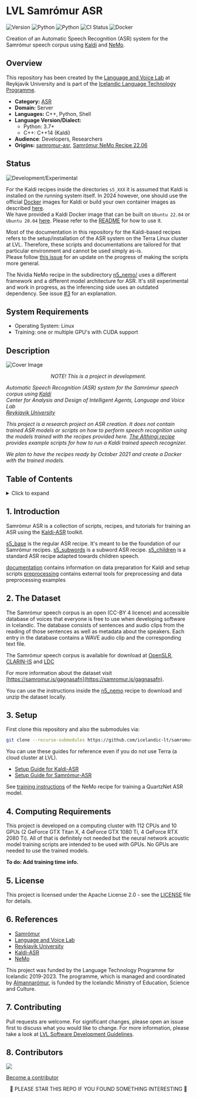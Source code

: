 <!-- omit in toc -->
# LVL Samrómur ASR

![Version](https://img.shields.io/badge/Version-M9_l2-darkviolet)
![Python](https://img.shields.io/badge/python-3.8-blue?logo=python&logoColor=white)
![Python](https://img.shields.io/badge/python-3.9-blue?logo=python&logoColor=white)
![CI Status](https://img.shields.io/badge/CI-[unavailable]-red)
![Docker](https://img.shields.io/badge/Docker-[Kaldi:available]-green)

Creation of an Automatic Speech Recognition (ASR) system for the Samrómur speech corpus using
[Kaldi](http://kaldi-asr.org/doc/about.html) and [NeMo](https://github.com/NVIDIA/NeMo).

## Overview

This repository has been created by the [Language and Voice Lab](https://lvl.ru.is/) at Reykjavík University and is
part of the [Icelandic Language Technology Programme](https://github.com/icelandic-lt/icelandic-lt).

- **Category:** [ASR](https://github.com/icelandic-lt/icelandic-lt/blob/main/doc/asr.md)
- **Domain:** Server
- **Languages:** C++, Python, Shell
- **Language Version/Dialect:**
  - Python: 3.7+
  - C++: C++14 (Kaldi)
- **Audience**: Developers, Researchers
- **Origins:** [samromur-asr](https://github.com/cadia-lvl/samromur-asr), [Samrómur NeMo Recipe 22.06](http://hdl.handle.net/20.500.12537/228)

## Status
![Development/Experimental](https://img.shields.io/badge/Experimental-darkviolet)

For the Kaldi recipes inside the directories `s5_XXX` it is assumed that Kaldi is installed on the running system itself. In 2024 however, one should use the official [Docker](https://hub.docker.com/r/kaldiasr/kaldi/tags) images for Kaldi or build your own container images as described [here](https://github.com/kaldi-asr/kaldi/blob/master/docker/README.md).<br>
We have provided a Kaldi Docker image that can be built on `Ubuntu 22.04` or `Ubuntu 20.04` [here](docker/Dockerfile). Please refer to the [README](docker/README.md) for how to use it.

Most of the documentation in this repository for the Kaldi-based recipes refers to the setup/installation of the ASR system on the Terra Linux cluster at LVL. Therefore, these scripts and documentations are tailored for that particular environment and cannot be used simply as-is.<br>
Please follow [this issue](https://github.com/icelandic-lt/samromur-asr/issues/2) for an update on the progress of making the scripts more general.

The Nvidia NeMo recipe in the subdirectory [n5_nemo/](n5_nemo/) uses a different framework and a different model architecture for ASR. It's still experimental and work in progress, as the inferencing side uses an outdated dependency. See issue [#3](https://github.com/icelandic-lt/samromur-asr/issues/3) for an explanation.

## System Requirements
- Operating System: Linux
- Training: one or multiple GPU's with CUDA support

## Description

<img src="https://user-images.githubusercontent.com/9976294/84160937-4042f880-aa5e-11ea-8341-9f1963e0e84e.png" alt="Cover Image" align="center"/>

<p align="center"><i>
  NOTE! This is a project in development.
  
  Automatic Speech Recognition (ASR) system for the Samrómur speech corpus using <a href="http://kaldi-asr.org/doc/">Kaldi</a><br/>
  Center for Analysis and Design of Intelligent Agents, Language and Voice Lab <br/>
  <a href="https://ru.is">Reykjavik University</a>
  
  This project is a research project on ASR creation. It does not contain trained ASR models or scripts on how to perform speech recognition using the models trained with the recipes provided here. [The Althingi recipe](https://github.com/cadia-lvl/kaldi/tree/master/egs/althingi) provides example scripts for how to run a Kaldi trained speech recognizer.
  
  We plan to have the recipes ready by October 2021 and create a Docker with the trained models.
</i></p>

<!-- omit in toc -->
## Table of Contents

<details>
<summary>Click to expand</summary>

- [1. Introduction](#1-introduction)
- [2. The Dataset](#2-the-dataset)
- [3. Setup](#3-setup)
- [4. Computing Requirements](#4-computing)
- [5. License](#5-license)
- [6. References](#6-references)
- [7. Contributing](#7-contributing)
- [8. Contributors](#8-contributors)

</details>

## 1. Introduction

Samrómur ASR is a collection of scripts, recipes, and tutorials for training an ASR using the [Kaldi-ASR](http://kaldi-asr.org/) toolkit.

[s5_base](s5_base/) is the regular ASR recipe. It's meant to be the foundation of our Samrómur recipes.
[s5_subwords](s5_subwords/) is a subword ASR recipe.
[s5_children](s5_children/) is a standard ASR recipe adapted towards children speech.

[documentation](documentation/) contains information on data preparation for Kaldi and setup scripts
[preprocessing](preprocessing/) contains external tools for preprocessing and data preprocessing examples

## 2. The Dataset

The Samrómur speech corpus is an open (CC-BY 4 licence) and accessible database of voices that everyone is free to use when developing software in Icelandic.
The database consists of sentences and audio clips from the reading of those sentences as well as metadata about the speakers. Each entry in the database contains a WAVE audio clip and the corresponding text file.

The Samrómur speech corpus is available for download at [OpenSLR](https://www.openslr.org/112/), [CLARIN-IS](http://hdl.handle.net/20.500.12537/189) and [LDC](https://doi.org/10.35111/thx3-f170)

For more information about the dataset visit [https://samromur.is/gagnasafn](https://samromur.is/gagnasafn).

You can use the instructions inside the [n5_nemo](n5_nemo/Readme.md#download-samrómur-2105-dataset-8gb-size) recipe to download and unzip the dataset locally.

## 3. Setup

First clone this repository and also the submodules via:

```bash
git clone --recurse-submodules https://github.com/icelandic-lt/samromur-asr.git
```

You can use these guides for reference even if you do not use Terra (a cloud cluster at LVL).

- [Setup Guide for Kaldi-ASR](documentation/setup_kaldi.md)
- [Setup Guide for Samrómur-ASR](documentation/setup_samromur-asr.md)

See [training instructions](n5_nemo/Readme.md) of the NeMo recipe for training a QuartzNet ASR model.

## 4. Computing Requirements

This project is developed on a computing cluster with 112 CPUs and 10 GPUs (2 GeForce GTX Titan X, 4 GeForce GTX 1080 Ti, 4 GeForce RTX 2080 Ti). All of that is definitely not needed but the neural network acoustic model training scripts are intended to be used with GPUs. No GPUs are needed to use the trained models.

**To do: Add training time info.**

## 5. License

This project is licensed under the Apache License 2.0 - see the [LICENSE](LICENSE) file for details.

## 6. References
- [Samrómur](https://samromur.is/)
- [Language and Voice Lab](https://lvl.ru.is/)
- [Reykjavik University](https://www.ru.is/)
- [Kaldi-ASR](http://kaldi-asr.org/)
- [NeMo](https://github.com/NVIDIA/NeMo)

This project was funded by the Language Technology Programme for Icelandic 2019-2023. The programme, which is managed and coordinated by [Almannarómur](https://almannaromur.is/), is funded by the Icelandic Ministry of Education, Science and Culture.

## 7. Contributing

Pull requests are welcome. For significant changes, please open an issue first to discuss what you would like to change.
For more information, please take a look at [LVL Software Development Guidelines](https://github.com/cadia-lvl/SoftwareDevelopmentGuidelines).

## 8. Contributors

<a href="https://github.com/cadia-lvl/samromur-asr/graphs/contributors">
  <img src="https://contributors-img.web.app/image?repo=cadia-lvl/samromur-asr" />
</a>
<!-- Made with [contributors-img](https://contributors-img.web.app). -->

[Become a contributor](https://github.com/cadia-lvl/samromur-asr/pulls)

<p align="center">
🌟 PLEASE STAR THIS REPO IF YOU FOUND SOMETHING INTERESTING 🌟
</p>
